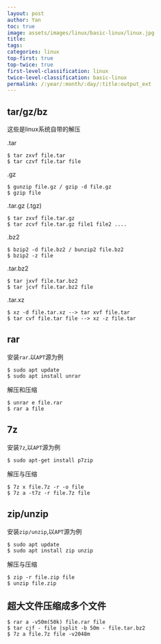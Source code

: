 ```yaml
---
layout: post
author: Yan 
toc: true
image: assets/images/linux/basic-linux/linux.jpg
title:
tags:
categories: linux
top-first: true
top-twice: true
first-level-classification: linux
twice-level-classification: basic-linux
permalink: /:year/:month/:day/:title:output_ext
---
```


## tar/gz/bz

这些是linux系统自带的解压

.tar

```shell
$ tar zxvf file.tar
$ tar czvf file.tar file
```

.gz

```shell
$ gunzip file.gz / gzip -d file.gz
$ gzip file
```

.tar.gz (.tgz)

```shell
$ tar zxvf file.tar.gz
$ tar zcvf file.tar.gz file1 file2 ....
```

.bz2

```shell
$ bzip2 -d file.bz2 / bunzip2 file.bz2
$ bzip2 -z file
```

.tar.bz2
```shell
$ tar jxvf file.tar.bz2
$ tar jcvf file.tar.bz2 file
```

.tar.xz
```shell
$ xz -d file.tar.xz --> tar xvf file.tar
$ tar cvf file.tar file --> xz -z file.tar
```

## rar

安装`rar`.以`APT`源为例

```shell
$ sudo apt update
$ sudo apt install unrar
```

解压和压缩

```shell
$ unrar e file.rar
$ rar a file
```

## 7z

安装`7z`,以`APT`源为例

```shell
$ sudo apt-get install p7zip
```

解压与压缩

```shell
$ 7z x file.7z -r -o file
$ 7z a -t7z -r file.7z file
```

## zip/unzip

安装`zip/unzip`,以`APT`源为例

```shell
$ sudo apt update
$ sudo apt install zip unzip
```
解压与压缩

```shell
$ zip -r file.zip file
$ unzip file.zip
```


## 超大文件压缩成多个文件

```shell
$ rar a -v50m(50k) file.rar file
$ tar cjf - file |split -b 50m - file.tar.bz2
$ 7z a file.7z file -v2048m
```





